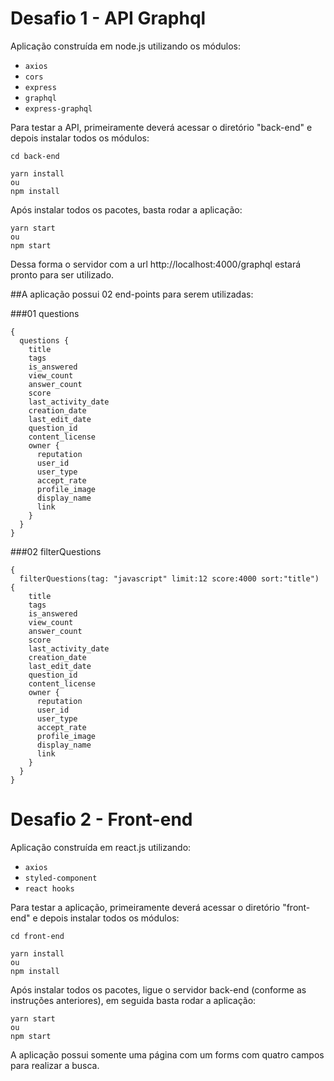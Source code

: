 # Desafio 1 - API Graphql

Aplicação construída em node.js utilizando os módulos:
* `axios`
* `cors`
* `express`
* `graphql`
* `express-graphql`

Para testar a API, primeiramente deverá acessar o diretório "back-end" e depois instalar todos os módulos:

```
cd back-end

yarn install
ou
npm install
```

Após instalar todos os pacotes, basta rodar a aplicação:
```
yarn start
ou
npm start
```

Dessa forma o servidor com a url http://localhost:4000/graphql estará pronto para ser utilizado.

##A aplicação possui 02 end-points para serem utilizadas:

###01 questions
```
{
  questions {
    title
    tags
    is_answered
    view_count
    answer_count
    score
    last_activity_date
    creation_date
    last_edit_date
    question_id
    content_license
    owner {
      reputation
      user_id
      user_type
      accept_rate
      profile_image
      display_name
      link
    }
  }
}
```

###02 filterQuestions
```
{
  filterQuestions(tag: "javascript" limit:12 score:4000 sort:"title") {
    title
    tags
    is_answered
    view_count
    answer_count
    score
    last_activity_date
    creation_date
    last_edit_date
    question_id
    content_license
    owner {
      reputation
      user_id
      user_type
      accept_rate
      profile_image
      display_name
      link
    }
  }
}
```

# Desafio 2 - Front-end
Aplicação construída em react.js utilizando:
* `axios`
* `styled-component`
* `react hooks`

Para testar a aplicação, primeiramente deverá acessar o diretório "front-end" e depois instalar todos os módulos:
```
cd front-end

yarn install
ou
npm install
```

Após instalar todos os pacotes, ligue o servidor back-end (conforme as instruções anteriores), em seguida basta rodar a aplicação:
```
yarn start
ou
npm start
```

A aplicação possui somente uma página com um forms com quatro campos para realizar a busca.